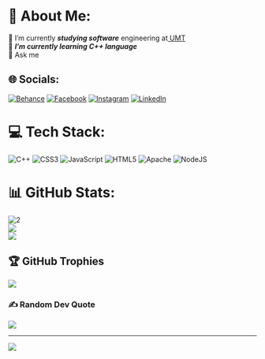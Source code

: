 # 💫 About Me:

🔭 I’m currently <i><b>studying software</b></i> engineering at<a href="https://www.umt.edu.pk/" target="_blank"> UMT</a><br>🌱 <i><b>I’m currently learning C++ language</b></i><br>💬 Ask me

## 🌐 Socials:

[![Behance](https://img.shields.io/badge/Behance-1769ff?logo=behance&logoColor=white)](https://behance.net/Biologist) [![Facebook](https://img.shields.io/badge/Facebook-%231877F2.svg?logo=Facebook&logoColor=white)](https://facebook.com/Biologist) [![Instagram](https://img.shields.io/badge/Instagram-%23E4405F.svg?logo=Instagram&logoColor=white)](https://instagram.com/Code.behind.mask) [![LinkedIn](https://img.shields.io/badge/LinkedIn-%230077B5.svg?logo=linkedin&logoColor=white)](https://linkedin.com/in/Biologist)

# 💻 Tech Stack:

![C++](https://img.shields.io/badge/c++-%2300599C.svg?style=for-the-badge&logo=c%2B%2B&logoColor=white) ![CSS3](https://img.shields.io/badge/css3-%231572B6.svg?style=for-the-badge&logo=css3&logoColor=white) ![JavaScript](https://img.shields.io/badge/javascript-%23323330.svg?style=for-the-badge&logo=javascript&logoColor=%23F7DF1E) ![HTML5](https://img.shields.io/badge/html5-%23E34F26.svg?style=for-the-badge&logo=html5&logoColor=white) ![Apache](https://img.shields.io/badge/apache-%23D42029.svg?style=for-the-badge&logo=apache&logoColor=white) ![NodeJS](https://img.shields.io/badge/node.js-6DA55F?style=for-the-badge&logo=node.js&logoColor=white)

# 📊 GitHub Stats:

![2](https://github-readme-stats.vercel.app/api?username=Biologist05&theme=dark&hide_border=false&include_all_commits=false&count_private=false)<br/>
![](https://github-readme-streak-stats.herokuapp.com/?user=Biologist05&theme=dark&hide_border=false)<br/>
![](https://github-readme-stats.vercel.app/api/top-langs/?username=Biologist05&theme=dark&hide_border=false&include_all_commits=false&count_private=false&layout=compact)

## 🏆 GitHub Trophies

![](https://github-profile-trophy.vercel.app/?username=Biologist05&theme=radical&no-frame=false&no-bg=false&margin-w=4)

### ✍️ Random Dev Quote

![](https://quotes-github-readme.vercel.app/api?type=horizontal&theme=radical)

---

[![](https://visitcount.itsvg.in/api?id=Biologist05&icon=0&color=0)](https://visitcount.itsvg.in)

<!-- Proudly created with GPRM ( https://gprm.itsvg.in ) -->
